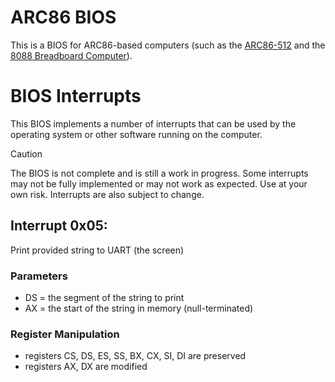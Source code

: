 # ARC86 BIOS

This is a BIOS for ARC86-based computers (such as the
[ARC86-512](https://github.com/kevinaangstadt/ARC86-512) and the [8088
Breadboard
Computer](https://github.com/kevinaangstadt/8088_breadboard_computer)).

# BIOS Interrupts
This BIOS implements a number of interrupts that can be used by the operating
system or other software running on the computer.

> [!CAUTION]
> The BIOS is not complete and is still a work in progress. Some interrupts may
> not be fully implemented or may not work as expected. Use at your own risk.
> Interrupts are also subject to change.

## Interrupt 0x05:
Print provided string to UART (the screen)
### Parameters
- DS = the segment of the string to print
- AX = the start of the string in memory (null-terminated)

### Register Manipulation
- registers CS, DS, ES, SS, BX, CX, SI, DI are preserved
- registers AX, DX are modified
